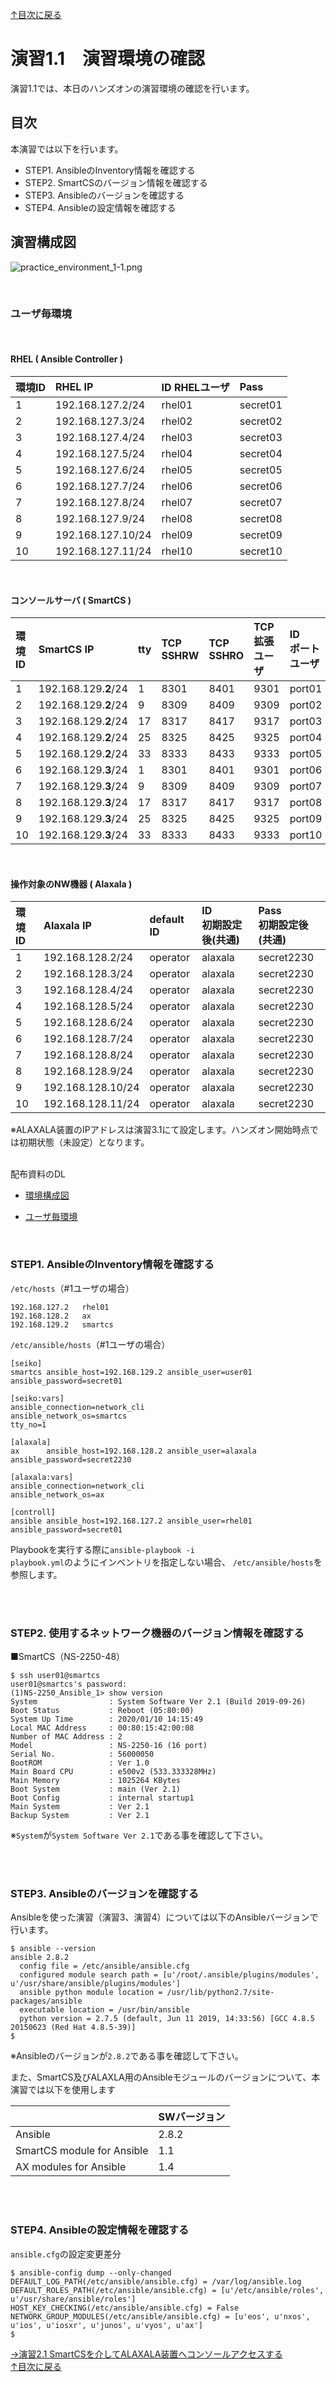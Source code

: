 [↑目次に戻る](./README.md)
<br>
# 演習1.1　演習環境の確認
演習1.1では、本日のハンズオンの演習環境の確認を行います。
<br>

## 目次
本演習では以下を行います。
- STEP1. AnsibleのInventory情報を確認する
- STEP2. SmartCSのバージョン情報を確認する
- STEP3. Ansibleのバージョンを確認する
- STEP4. Ansibleの設定情報を確認する

## 演習構成図
![practice_environment_1-1.png](./contents/image/practice_environment_1-1.png)

<br>

### ユーザ毎環境

<br>

#### RHEL ( Ansible Controller ) 

| 環境ID | RHEL IP | ID RHELユーザ | Pass |  
|:---|:---|:---|:---|
| 1  | 192.168.127.2/24 | rhel01 | secret01 | 
| 2  | 192.168.127.3/24 | rhel02 | secret02 |
| 3  | 192.168.127.4/24 | rhel03 | secret03 |
| 4  | 192.168.127.5/24 | rhel04 | secret04 |
| 5  | 192.168.127.6/24 | rhel05 | secret05 |
| 6  | 192.168.127.7/24 | rhel06 | secret06 |
| 7  | 192.168.127.8/24 | rhel07 | secret07 |
| 8  | 192.168.127.9/24 | rhel08 | secret08 |
| 9  | 192.168.127.10/24 | rhel09 | secret09 |
| 10 | 192.168.127.11/24 | rhel10 | secret10 |

<br>

#### コンソールサーバ ( SmartCS )

| 環境ID | SmartCS IP | tty | TCP<br>SSHRW | TCP<br>SSHRO | TCP<br>拡張ユーザ |ID<br>ポートユーザ | ID<br>拡張ユーザ | Pass<br>共通 | 
|:---|:---|:---|:---|:---|:---|:---|:---|:---|
| 1  | 192.168.129.**2**/24 | 1  | 8301 | 8401 | 9301 | port01 | user01 | secret01 | 
| 2  | 192.168.129.**2**/24 | 9  | 8309 | 8409 | 9309 | port02 | user02 | secret02 | 
| 3  | 192.168.129.**2**/24 | 17 | 8317 | 8417 | 9317 | port03 | user03 | secret03 | 
| 4  | 192.168.129.**2**/24 | 25 | 8325 | 8425 | 9325 | port04 | user04 | secret04 | 
| 5  | 192.168.129.**2**/24 | 33 | 8333 | 8433 | 9333 | port05 | user05 | secret05 | 
| 6  | 192.168.129.**3**/24 | 1  | 8301 | 8401 | 9301 | port06 | user06 | secret06 | 
| 7  | 192.168.129.**3**/24 | 9  | 8309 | 8409 | 9309 | port07 | user07 | secret07 | 
| 8  | 192.168.129.**3**/24 | 17 | 8317 | 8417 | 9317 | port08 | user08 | secret08 | 
| 9  | 192.168.129.**3**/24 | 25 | 8325 | 8425 | 9325 | port09 | user09 | secret09 | 
| 10 | 192.168.129.**3**/24 | 33 | 8333 | 8433 | 9333 | port10 | user10 | secret10 | 

<br>

#### 操作対象のNW機器 ( Alaxala )

| 環境ID | Alaxala IP | default ID | ID<br>初期設定後(共通) | Pass<br>初期設定後(共通) |
|:---|:---|:---|:---|:---|
| 1  | 192.168.128.2/24 | operator | alaxala | secret2230 | 
| 2  | 192.168.128.3/24 | operator | alaxala | secret2230 | 
| 3  | 192.168.128.4/24 | operator | alaxala | secret2230 | 
| 4  | 192.168.128.5/24 | operator | alaxala | secret2230 | 
| 5  | 192.168.128.6/24 | operator | alaxala | secret2230 | 
| 6  | 192.168.128.7/24 | operator | alaxala | secret2230 | 
| 7  | 192.168.128.8/24 | operator | alaxala | secret2230 | 
| 8  | 192.168.128.9/24 | operator | alaxala | secret2230 | 
| 9  | 192.168.128.10/24 | operator | alaxala | secret2230 | 
| 10 | 192.168.128.11/24 | operator | alaxala | secret2230 | 

※ALAXALA装置のIPアドレスは演習3.1にて設定します。ハンズオン開始時点では初期状態（未設定）となります。  

<br>
配布資料のDL

- [環境構成図](https://github.com/ssol-smartcs/ansible-handson/raw/master/SmartCSxALAXALA/contents/pdf/document_Environment%20diagram.pdf)

- [ユーザ毎環境](https://github.com/ssol-smartcs/ansible-handson/raw/master/SmartCSxALAXALA/contents/pdf/document_Environment_for_each_user.pdf)
<br>

### STEP1. AnsibleのInventory情報を確認する

<code>/etc/hosts</code>（#1ユーザの場合）
```
192.168.127.2   rhel01
192.168.128.2   ax
192.168.129.2   smartcs
```


<code>/etc/ansible/hosts</code>（#1ユーザの場合）
```
[seiko]
smartcs ansible_host=192.168.129.2 ansible_user=user01 ansible_password=secret01

[seiko:vars]
ansible_connection=network_cli
ansible_network_os=smartcs
tty_no=1

[alaxala]
ax      ansible_host=192.168.128.2 ansible_user=alaxala ansible_password=secret2230

[alaxala:vars]
ansible_connection=network_cli
ansible_network_os=ax

[controll]
ansible ansible_host=192.168.127.2 ansible_user=rhel01 ansible_password=secret01

```
Playbookを実行する際に<code>ansible-playbook -i <inventory> playbook.yml</code>のようにインベントリを指定しない場合、
<code>/etc/ansible/hosts</code>を参照します。
 

<br>
<br>

### STEP2. 使用するネットワーク機器のバージョン情報を確認する

■SmartCS（NS-2250-48）
```
$ ssh user01@smartcs
user01@smartcs's password: 
(1)NS-2250_Ansible_1> show version
System                : System Software Ver 2.1 (Build 2019-09-26)
Boot Status           : Reboot (05:80:00)
System Up Time        : 2020/01/10 14:15:49
Local MAC Address     : 00:80:15:42:00:08
Number of MAC Address : 2
Model                 : NS-2250-16 (16 port)
Serial No.            : 56000050
BootROM               : Ver 1.0
Main Board CPU        : e500v2 (533.333328MHz)
Main Memory           : 1025264 KBytes
Boot System           : main (Ver 2.1)
Boot Config           : internal startup1
Main System           : Ver 2.1
Backup System         : Ver 2.1
```
※`System`が`System Software Ver 2.1`である事を確認して下さい。

<br>
<br>

### STEP3. Ansibleのバージョンを確認する

Ansibleを使った演習（演習3、演習4）については以下のAnsibleバージョンで行います。
```
$ ansible --version
ansible 2.8.2
  config file = /etc/ansible/ansible.cfg
  configured module search path = [u'/root/.ansible/plugins/modules', u'/usr/share/ansible/plugins/modules']
  ansible python module location = /usr/lib/python2.7/site-packages/ansible
  executable location = /usr/bin/ansible
  python version = 2.7.5 (default, Jun 11 2019, 14:33:56) [GCC 4.8.5 20150623 (Red Hat 4.8.5-39)]
$ 
```
※Ansibleのバージョンが`2.8.2`である事を確認して下さい。

また、SmartCS及びALAXLA用のAnsibleモジュールのバージョンについて、本演習では以下を使用します

| |SWバージョン |
|:---|:---|
|Ansible |2.8.2 |
|SmartCS module for Ansible |1.1 |
|AX modules for Ansible |1.4 |

<br>
<br>


### STEP4. Ansibleの設定情報を確認する

<code>ansible.cfg</code>の設定変更差分
```
$ ansible-config dump --only-changed
DEFAULT_LOG_PATH(/etc/ansible/ansible.cfg) = /var/log/ansible.log
DEFAULT_ROLES_PATH(/etc/ansible/ansible.cfg) = [u'/etc/ansible/roles', u'/usr/share/ansible/roles']
HOST_KEY_CHECKING(/etc/ansible/ansible.cfg) = False
NETWORK_GROUP_MODULES(/etc/ansible/ansible.cfg) = [u'eos', u'nxos', u'ios', u'iosxr', u'junos', u'vyos', u'ax']
$ 
``` 



[→演習2.1 SmartCSを介してALAXALA装置へコンソールアクセスする](./2.1-serial_connection_to_alaxala_via_smartcs.md)  
[↑目次に戻る](./README.md)
